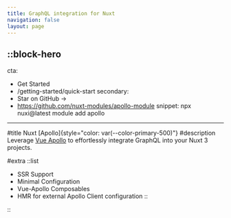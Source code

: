 ```yaml
---
title: GraphQL integration for Nuxt
navigation: false
layout: page
---
```


::block-hero
---
cta:
  - Get Started
  - /getting-started/quick-start
secondary:
  - Star on GitHub →
  - https://github.com/nuxt-modules/apollo-module
snippet: npx nuxi@latest module add apollo
---

#title
Nuxt [Apollo]{style="color: var(--color-primary-500)"}
#description
Leverage [Vue Apollo](https://v4.apollo.vuejs.org) to effortlessly integrate GraphQL into your Nuxt 3 projects.

#extra
::list
- SSR Support
- Minimal Configuration
- Vue-Apollo Composables
- HMR for external Apollo Client configuration
::

::
